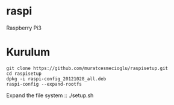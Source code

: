 # raspi
Raspberry Pi3

# Kurulum

    git clone https://github.com/muratcesmecioglu/raspisetup.git
    cd raspisetup
    dpkg -i raspi-config_20121028_all.deb 
    raspi-config --expand-rootfs

Expand the file system
::
    ./setup.sh

